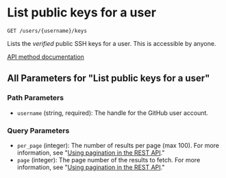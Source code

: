# List public keys for a user

`GET /users/{username}/keys`

Lists the _verified_ public SSH keys for a user. This is accessible by anyone.

[API method documentation](https://docs.github.com/rest/users/keys#list-public-keys-for-a-user)

## All Parameters for "List public keys for a user"

### Path Parameters

- `username` (string, required): The handle for the GitHub user account.
### Query Parameters

- `per_page` (integer): The number of results per page (max 100). For more information, see "[Using pagination in the REST API](https://docs.github.com/rest/using-the-rest-api/using-pagination-in-the-rest-api)."
- `page` (integer): The page number of the results to fetch. For more information, see "[Using pagination in the REST API](https://docs.github.com/rest/using-the-rest-api/using-pagination-in-the-rest-api)."